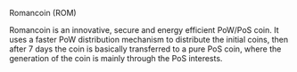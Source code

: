 Romancoin (ROM)

Romancoin is an innovative, secure and energy efficient PoW/PoS coin. It uses a faster PoW distribution mechanism to distribute the initial coins, then after 7 days the coin is basically transferred to a pure PoS coin, where the generation of the coin is mainly through the PoS interests.



